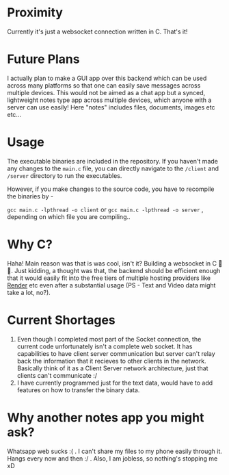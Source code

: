 # Proximity
Currently it's just a websocket connection written in C. That's it!

# Future Plans
I actually plan to make a GUI app over this backend which can be used across many platforms so that one can easily save messages across multiple devices. This would not be aimed as a chat app but a synced, lightweight notes type app across 
multiple devices, which anyone with a server can use easily! Here "notes" includes files, documents, images etc etc...
# Usage
The executable binaries are included in the repository. If you haven't made any changes to the `main.c` file, you can directly navigate to the `/client` and `/server` directory to run the executables.

However, if you make changes to the source code, you have to recompile the binaries by - 

`gcc main.c -lpthread -o client` or `gcc main.c -lpthread -o server` , depending on which file you are compiling..

# Why C?
Haha! Main reason was that is was cool, isn't it? Building a websocket in C 🤙🤓. Just kidding, a thought was that, the backend should be efficient enough that it would easily fit into the free tiers of multiple hosting providers like [Render](https://render.com)
etc even after a substantial usage (PS - Text and Video data might take a lot, no?).

# Current Shortages
1) Even though I completed most part of the Socket connection, the current code unfortunately isn't a complete web socket. It has capabilities to have client server communication but server can't relay back the information that it recieves to other 
clients in the network. Basically think of it as a Client Server network architecture, just that clients can't communicate :/
2) I have currently programmed just for the text data, would have to add features on how to transfer the binary data.

# Why another notes app you might ask?
Whatsapp web sucks :( . I can't share my files to my phone easily through it. Hangs every now and then :/ . Also, I am jobless, so nothing's stopping me xD
